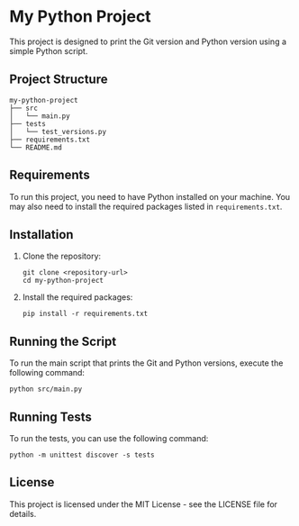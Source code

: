 # My Python Project

This project is designed to print the Git version and Python version using a simple Python script.

## Project Structure

```
my-python-project
├── src
│   └── main.py
├── tests
│   └── test_versions.py
├── requirements.txt
└── README.md
```

## Requirements

To run this project, you need to have Python installed on your machine. You may also need to install the required packages listed in `requirements.txt`.

## Installation

1. Clone the repository:
   ```
   git clone <repository-url>
   cd my-python-project
   ```

2. Install the required packages:
   ```
   pip install -r requirements.txt
   ```

## Running the Script

To run the main script that prints the Git and Python versions, execute the following command:
```
python src/main.py
```

## Running Tests

To run the tests, you can use the following command:
```
python -m unittest discover -s tests
```

## License

This project is licensed under the MIT License - see the LICENSE file for details.
